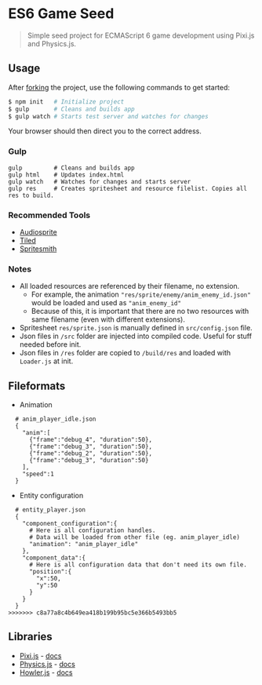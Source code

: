 # ES6 Game Seed #
> Simple seed project for ECMAScript 6 game development using Pixi.js and Physics.js.

## Usage ##

After [forking](https://guides.github.com/activities/forking/) the project, use the following commands to get started:

``` Bash
$ npm init   # Initialize project
$ gulp       # Cleans and builds app
$ gulp watch # Starts test server and watches for changes
```

Your browser should then direct you to the correct address.

### Gulp ###
```
gulp         # Cleans and builds app
gulp html    # Updates index.html
gulp watch   # Watches for changes and starts server
gulp res     # Creates spritesheet and resource filelist. Copies all res to build.
```

### Recommended Tools ###
* [Audiosprite](https://www.npmjs.com/package/audiosprite)
* [Tiled](http://www.mapeditor.org)
* [Spritesmith](https://www.npmjs.com/package/gulp.spritesmith)

### Notes ###
* All loaded resources are referenced by their filename, no extension.
  * For example, the animation `"res/sprite/enemy/anim_enemy_id.json"` would be loaded and used as `"anim_enemy_id"`
  * Because of this, it is important that there are no two resources with same filename (even with different extensions).
* Spritesheet `res/sprite.json` is manually defined in `src/config.json` file.
* Json files in `/src` folder are injected into compiled code. Useful for stuff needed before init.
* Json files in `/res` folder are copied to `/build/res` and loaded with `Loader.js` at init.

## Fileformats ##
* Animation
```
  # anim_player_idle.json
  {
    "anim":[
      {"frame":"debug_4", "duration":50},
      {"frame":"debug_3", "duration":50},
      {"frame":"debug_2", "duration":50},
      {"frame":"debug_3", "duration":50}
    ],
    "speed":1
  }
```
* Entity configuration
```
  # entity_player.json
  {
    "component_configuration":{
      # Here is all configuration handles.
      # Data will be loaded from other file (eg. anim_player_idle)
      "animation": "anim_player_idle"
    },
    "component_data":{
      # Here is all configuration data that don't need its own file.
      "position":{
        "x":50,
        "y":50
      }
    }
  }
>>>>>>> c8a77a8c4b649ea418b199b95bc5e366b5493bb5
```

## Libraries ##
* [Pixi.js](http://www.pixijs.com) - [docs](http://pixijs.github.io/docs/)
* [Physics.js](http://wellcaffeinated.net/PhysicsJS/) -  [docs](https://github.com/wellcaffeinated/PhysicsJS/wiki)
* [Howler.js](https://github.com/goldfire/howler.js/) -  [docs](https://github.com/goldfire/howler.js/)
